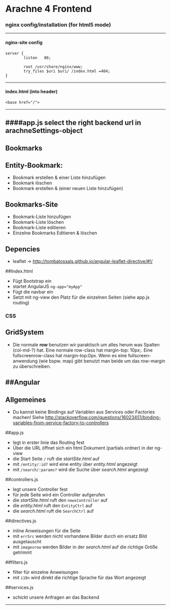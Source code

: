
# Arachne 4 Frontend

### nginx config/installation (for html5 mode)
---
#### nginx-site config
```
server {
        listen   80;

        root /usr/share/nginx/www;
        try_files $uri $uri/ /index.html =404;
}
```
---
#### index.html (into header) 
```
<base href="/">
```

---

####app.js
select the right backend url in arachneSettings-object
---
## Bookmarks
## Entity-Bookmark:
* Bookmark erstellen & einer Liste hinzufügen
* Bookmark löschen
* Bookmark erstellen & (einer neuen Liste hinzufügen)

## Bookmarks-Site
* Bookmark-Liste hinzufügen
* Bookmark-Liste löschen
* Bookmark-Liste editieren 
* Einzelne Bookmarks Editieren & löschen

## Depencies
 * leaflet -> http://tombatossals.github.io/angular-leaflet-directive/#!/


##Index.html
 * Fügt Bootstrap ein
 * startet AngularJS  `ng-app="myApp"`
 * Fügt die navbar ein
 * Setzt mit ng-view den Platz für die einzelnen Seiten (siehe app.js routing)

### CSS
## GridSystem
* Die normale __row__ benutzen wir paraktisch um alles herum was Spalten (col-md-?) hat. Eine normale row-class hat margin-top: 10px;. Eine fullscreenrow-class hat margin-top:0px.  Wenn es eine fullscreen-anwendung (wie bspw. map) gibt benutzt man beide um das row-margin zu überschreiben.

##Angular 
---

## Allgemeines
 * Du kannst keine Bindings auf Variablen aus Services oder Factories machen! Siehe http://stackoverflow.com/questions/16023451/binding-variables-from-service-factory-to-controllers  

##app.js
 * legt in erster linie das Routing fest
 * Über die URL öffnet sich ein html Dokument (partials ordner) in der ng-view
 * die Start Seite `/` ruft die _startSite.html_ auf
 * mit `/entity/:id?` wird eine entity über _entity.html_ angezeigt
 * mit `/search/:params?` wird die Suche über _search.html_ angezeigt

##controllers.js
 * legt unsere Controller fest
 * für jede Seite wird ein Controller aufgerufen
 * die _startSite.html_ ruft den `newsController` auf
 * die _entity.html_  ruft den `EntityCtrl` auf
 * die _search.html_ ruft die `SearchCtrl` auf

##directives.js
 * inline Anweisungen für die Seite
 * mit `errSrc` werden nicht vorhandene Bilder durch ein ersatz Bild ausgetauscht
 * mit `imagesrow` werden Bilder in der _search.html_ auf die richtige Größe getrimmt

##filters.js
 * filter für einzelne Anweisungen
 * mit `i18n` wird direkt die richtige Sprache für das Wort angezeigt

##services.js
 * schickt unsere Anfragen an das Backend
 
---